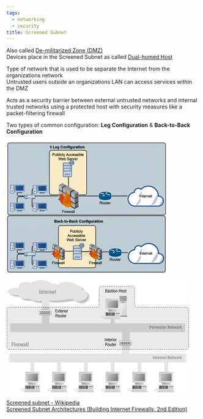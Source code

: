 ```yaml
---
tags:
  - networking
  - security
title: Screened Subnet
---
```


Also called <u>De-militarized Zone (DMZ)</u>   
Devices place in the Screened Subnet as called <u>Dual-homed Host</u>

Type of network that is used to be separate the Internet from the organizations network  
Untrusted users outside an organizations LAN can access services within the DMZ  

Acts as a security barrier between external untrusted networks and internal trusted networks using a protected host with security measures like a packet-filtering firewall  

Two types of common configuration: **Leg Configuration** & **Back-to-Back Configuration**

![Perimeter Network Configuration|480](../images/perimeter-network-configuration.png)

![screened-subnet|500](../images/screened-subnet.gif)

[Screened subnet - Wikipedia](https://en.wikipedia.org/wiki/Screened_subnet)  
[Screened Subnet Architectures (Building Internet Firewalls, 2nd Edition)](https://docstore.mik.ua/orelly/networking_2ndEd/fire/ch06_03.htm)
